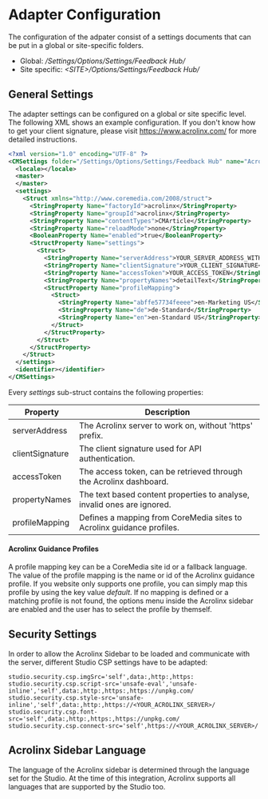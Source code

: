 # Adapter Configuration

The configuration of the adpater consist of a settings documents that can be
put in a global or site-specific folders.

- Global: _/Settings/Options/Settings/Feedback Hub/_
- Site specific: _&lt;SITE&gt;/Options/Settings/Feedback Hub/_


## General Settings

The adapter settings can be configured on a global or site specific level. The following
XML shows an example configuration. If you don't know how to get your client signature,
please visit https://www.acrolinx.com/ for more detailed instructions.

```xml
<?xml version="1.0" encoding="UTF-8" ?>
<CMSettings folder="/Settings/Options/Settings/Feedback Hub" name="Acrolinx Adapter (Global)">
  <locale></locale>
  <master>
  </master>
  <settings>
    <Struct xmlns="http://www.coremedia.com/2008/struct">
      <StringProperty Name="factoryId">acrolinx</StringProperty>
      <StringProperty Name="groupId">acrolinx</StringProperty>
      <StringProperty Name="contentTypes">CMArticle</StringProperty>
      <StringProperty Name="reloadMode">none</StringProperty>
      <BooleanProperty Name="enabled">true</BooleanProperty>
      <StructProperty Name="settings">
        <Struct>
          <StringProperty Name="serverAddress">YOUR_SERVER_ADDRESS_WITHOUT_PROTOCOL</StringProperty>
          <StringProperty Name="clientSignature">YOUR_CLIENT_SIGNATURE</StringProperty>
          <StringProperty Name="accessToken">YOUR_ACCESS_TOKEN</StringProperty>
          <StringProperty Name="propertyNames">detailText</StringProperty>
          <StructProperty Name="profileMapping">
            <Struct>
              <StringProperty Name="abffe57734feeee">en-Marketing US</StringProperty>
              <StringProperty Name="de">de-Standard</StringProperty>
              <StringProperty Name="en">en-Standard US</StringProperty>
            </Struct>
          </StructProperty>
        </Struct>
      </StructProperty>
    </Struct>
  </settings>
  <identifier></identifier>
</CMSettings>

```


Every _settings_ sub-struct contains the following properties:

| Property          | Description   |
| ----------------- | ------------- |
| serverAddress     | The Acrolinx server to work on, without 'https' prefix. |
| clientSignature   | The client signature used for API authentication. |
| accessToken       | The access token, can be retrieved through the Acrolinx dashboard. |
| propertyNames     | The text based content properties to analyse, invalid ones are ignored. |
| profileMapping    | Defines a mapping from CoreMedia sites to Acrolinx guidance profiles. |

#### Acrolinx Guidance Profiles

A profile mapping key can be a CoreMedia site id or a fallback language.
The value of the profile mapping is the name or id of the Acrolinx guidance profile.
If you website only supports one profile, you can simply map this profile by using the key value _default_.
If no mapping is defined or a matching profile is not found, the options menu inside the Acrolinx sidebar are enabled and the 
user has to select the profile by themself.


## Security Settings

In order to allow the Acrolinx Sidebar to be loaded and communicate with the server, different 
Studio CSP settings have to be adapted:  

```properties
studio.security.csp.imgSrc='self',data:,http:,https:
studio.security.csp.script-src='unsafe-eval','unsafe-inline','self',data:,http:,https:,https://unpkg.com/
studio.security.csp.style-src='unsafe-inline','self',data:,http:,https://<YOUR_ACROLINX_SERVER>/
studio.security.csp.font-src='self',data:,http:,https:,https://unpkg.com/
studio.security.csp.connect-src='self',https://<YOUR_ACROLINX_SERVER>/
```

## Acrolinx Sidebar Language

The language of the Acrolinx sidebar is determined through the language set for the Studio.
At the time of this integration, Acrolinx supports all languages that are supported by the Studio too.